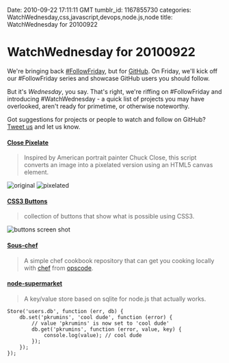 Date: 2010-09-22 17:11:11 GMT
tumblr_id: 1167855730
categories: WatchWednesday,css,javascript,devops,node.js,node
title: WatchWednesday for 20100922

# WatchWednesday for 20100922

We're bringing back [#FollowFriday](http://mashable.com/2009/03/06/twitter-followfriday/), but for [GitHub](http://github.com). On Friday, we'll kick off our #FollowFriday series and showcase GitHub users you should follow.

But it's *Wednesday*, you say. That's right, we're riffing on #FollowFriday and introducing #WatchWednesday - a quick list of projects you may have overlooked, aren't ready for primetime, or otherwise noteworthy.

Got suggestions for projects or people to watch and follow on GitHub? [Tweet us](http://twitter.com/changelogshow) and let us know.

#### [Close Pixelate](http://github.com/desandro/close-pixelate)

> Inspired by American portrait painter Chuck Close, this script converts an image into a pixelated version using an HTML5 canvas element. 

  ![original](http://cl.ly/adf50a21b1957e12941e/content) ![pixelated](http://cl.ly/b08ae2066ebec8dbb708/content)
  

#### [CSS3 Buttons](http://github.com/ubuwaits/css3-buttons)

>  collection of buttons that show what is possible using CSS3.

  ![buttons screen shot](http://cl.ly/9ee0c64b7c7a2e74c5b3/content)

#### [Sous-chef](http://github.com/jackhq/sous-chef)

> A simple chef cookbook repository that can get you cooking locally with [chef](http://www.opscode.com/chef) from [opscode](http://www.opscode.com/).


#### [node-supermarket](http://github.com/pkrumins/node-supermarket)

> A key/value store based on sqlite for node.js that actually works.

    Store('users.db', function (err, db) {
        db.set('pkrumins', 'cool dude', function (error) {
            // value 'pkrumins' is now set to 'cool dude'
            db.get('pkrumins', function (error, value, key) {
                console.log(value); // cool dude
            });
        });
    });
